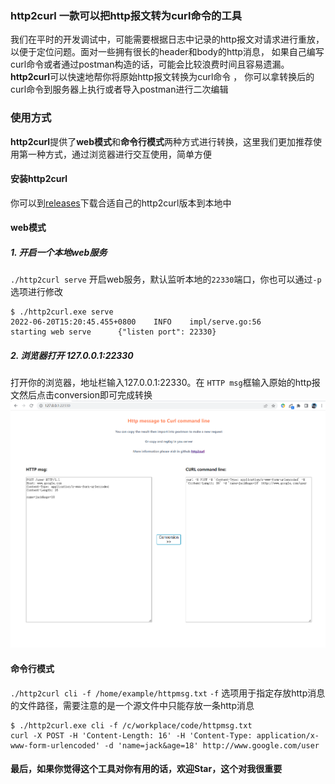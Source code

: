 ### http2curl 一款可以把http报文转为curl命令的工具
我们在平时的开发调试中，可能需要根据日志中记录的http报文对请求进行重放，以便于定位问题。面对一些拥有很长的header和body的http消息， 
如果自己编写curl命令或者通过postman构造的话，可能会比较浪费时间且容易遗漏。<br>
**http2curl**可以快速地帮你将原始http报文转换为curl命令 ， 你可以拿转换后的curl命令到服务器上执行或者导入postman进行二次编辑

### 使用方式
**http2curl**提供了**web模式**和**命令行模式**两种方式进行转换，这里我们更加推荐使用第一种方式，通过浏览器进行交互使用，简单方便
#### 安装http2curl
你可以到[releases](https://github.com/liaojiansong/http2curl/releases)下载合适自己的http2curl版本到本地中
#### web模式
##### 1. 开启一个本地web服务
`./http2curl serve` 开启web服务，默认监听本地的`22330`端口，你也可以通过`-p`选项进行修改
```shell
$ ./http2curl.exe serve
2022-06-20T15:20:45.455+0800    INFO    impl/serve.go:56        starting web serve      {"listen port": 22330}
```
##### 2. 浏览器打开 127.0.0.1:22330
打开你的浏览器，地址栏输入127.0.0.1:22330。在 `HTTP msg`框输入原始的http报文然后点击conversion即可完成转换
![](./images/web-example.png)
#### 命令行模式
`./http2curl cli -f /home/example/httpmsg.txt` `-f` 选项用于指定存放http消息的文件路径，需要注意的是一个源文件中只能存放一条http消息 
```shell
$ ./http2curl.exe cli -f /c/workplace/code/httpmsg.txt
curl -X POST -H 'Content-Length: 16' -H 'Content-Type: application/x-www-form-urlencoded' -d 'name=jack&age=18' http://www.google.com/user
```
#### 最后，如果你觉得这个工具对你有用的话，欢迎**Star**，这个对我很重要